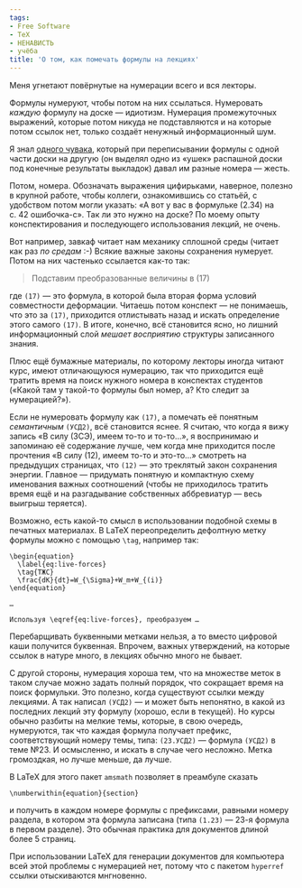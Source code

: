 ```yaml
---
tags:
- Free Software
- TeX
- НЕНАВИСТЬ
- учёба
title: 'О том, как помечать формулы на лекциях'
---
```


Меня угнетают повёрнутые на нумерации всего и вся лекторы.

Формулы нумеруют, чтобы потом на них ссылаться. Нумеровать *каждую*
формулу на доске — идиотизм. Нумерация промежуточных выражений, которые
потом никуда не подставляются и на которые потом ссылок нет, только
создаёт ненужный информационный шум.

Я знал [одного чувака][], который при переписывании формулы с одной
части доски на другую (он выделял одно из «ушек» распашной доски под
конечные результаты выкладок) давал им разные номера — жесть.

Потом, номера. Обозначать выражения цифирьками, наверное, полезно в
крупной работе, чтобы коллеги, ознакомившись со статьёй, с удобством
потом могли указать: «А вот у вас в формульке (2.34) на с. 42
ошибочка-с». Так ли это нужно на доске? По моему опыту конспектирования
и последующего использования лекций, не очень.

Вот например, завкаф читает нам механику сплошной среды (читает как раз
*по средам* :-) Всякие важные законы сохранения нумерует. Потом на них
частенько ссылается как-то так:

> Подставим преобразованные величины в (17)

где `(17)` — это формула, в которой была вторая форма условий
совместности деформации. Читаешь потом конспект — не понимаешь, что
это за `(17)`, приходится отлистывать назад и искать определение этого
самого `(17)`. В итоге, конечно, всё становится ясно, но лишний
информационный слой *мешает восприятию* структуры записанного знания.

Плюс ещё бумажные материалы, по которому лекторы иногда читают курс,
имеют отличающуюся нумерацию, так что приходится ещё тратить время на
поиск нужного номера в конспектах студентов («Какой там у такой-то
формулы был номер, а? Кто следит за нумерацией?»).

Если не нумеровать формулу как `(17)`, а помечать её понятным
*семантичным* `(УСД2)`, всё становится яснее. Я считаю, что когда я вижу
запись «В силу (ЗСЭ), имеем то-то и то-то…», я воспринимаю и запоминаю
её содержание лучше, чем когда мне приходится после прочтения «В силу
(12), имеем то-то и это-то…» смотреть на предыдущих страницах, что
`(12)` — это треклятый закон сохранения энергии. Главное — придумать
понятную и компактную схему именования важных соотношений (чтобы не
приходилось тратить время ещё и на разгадывание собственных аббревиатур
— весь выигрыш теряется).

Возможно, есть какой-то смысл в использовании подобной схемы в печатных
материалах. В LaTeX переопределить дефолтную метку формулы можно с
помощью `\tag`, например так:

    \begin{equation}
      \label{eq:live-forces}
      \tag{ТЖС}
      \frac{dK}{dt}=W_{\Sigma}+W_m+W_{(i)}
    \end{equation}

    …

    Используя \eqref{eq:live-forces}, преобразуем …

Перебарщивать буквенными метками нельзя, а то вместо цифровой каши
получится буквенная. Впрочем, важных утверждений, на которые ссылок в
натуре много, в лекциях обычно много не бывает.

С другой стороны, нумерация хороша тем, что на множестве меток в таком
случае можно задать полный порядок, что сокращает время на поиск
формульки. Это полезно, когда существуют ссылки между лекциями. А так
написал `(УСД2)` — и может быть непонятно, в какой из последних лекций
эту формулу (хорошо, если в текущей). Но курсы обычно разбиты на мелкие
темы, которые, в свою очередь, нумеруются, так что каждая формула
получает префикс, соответствующий номеру темы, типа: `(23.УСД2)` —
формула `(УСД2)` в теме №23. И осмысленно, и искать в случае чего
несложно. Метка громоздкая, но лучше меньше, да лучше.

В LaTeX для этого пакет `amsmath` позволяет в преамбуле сказать

    \numberwithin{equation}{section}

и получить в каждом номере формулы с префиксами, равными номеру раздела,
в котором эта формула записана (типа `(1.23)` — 23-я формула в первом
разделе). Это обычная практика для документов длиной более 5 страниц.

При использовании LaTeX для генерации документов для компьютера всей
этой проблемы с нумерацией нет, потому что с пакетом `hyperref` ссылки
отыскиваются мнгновенно.

  [одного чувака]: http://dzhus.org/posts/2009-01-21-467.html
